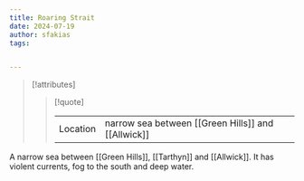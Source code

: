 ```yaml
---
title: Roaring Strait
date: 2024-07-19
author: sfakias
tags:


---
```

> [!attributes]
> 
> > [!quote]
> >
> > | | |
> > | --- | --- |
> > | Location | narrow sea between [[Green Hills]] and [[Allwick]] |

A narrow sea between [[Green Hills]], [[Tarthyn]] and [[Allwick]]. It has violent currents, fog to the south and deep water.